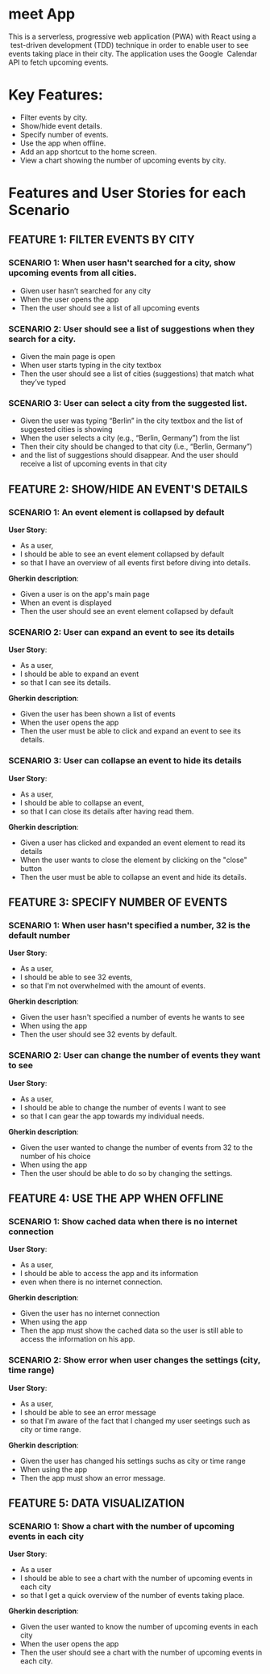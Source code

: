 # meet App

This is a serverless, progressive web application (PWA) with React using a  test-driven development (TDD) technique in order to enable user to see events taking place in their city. The application uses the Google  Calendar API to fetch upcoming events.

# Key Features:

-   Filter events by city.
-   Show/hide event details.
-   Specify number of events.
-   Use the app when offline.
-   Add an app shortcut to the home screen.
-   View a chart showing the number of upcoming events by city.

# Features and User Stories for each Scenario

## FEATURE 1: FILTER EVENTS BY CITY

### SCENARIO 1: When user hasn't searched for a city, show upcoming events from all cities.

-   Given user hasn’t searched for any city
-   When the user opens the app
-   Then the user should see a list of all upcoming events

### SCENARIO 2: User should see a list of suggestions when they search for a city.

-   Given the main page is open
-   When user starts typing in the city textbox
-   Then the user should see a list of cities (suggestions) that match what they’ve typed

### SCENARIO 3: User can select a city from the suggested list.

-   Given the user was typing “Berlin” in the city textbox and the list of suggested cities is showing
-   When the user selects a city (e.g., “Berlin, Germany”) from the list
-   Then their city should be changed to that city (i.e., “Berlin, Germany”)
-   and the list of suggestions should disappear. And the user should receive a list of upcoming events in that city

## FEATURE 2: SHOW/HIDE AN EVENT'S DETAILS

### SCENARIO 1: An event element is collapsed by default

**User Story**:

-   As a user,
-   I should be able to see an event element collapsed by default
-   so that I have an overview of all events first before diving into details.

**Gherkin description**:

-   Given a user is on the app's main page
-   When an event is displayed
-   Then the user should see an event element collapsed by default

### SCENARIO 2: User can expand an event to see its details

**User Story**:

-   As a user,
-   I should be able to expand an event
-   so that I can see its details.

**Gherkin description**:

-   Given the user has been shown a list of events
-   When the user opens the app
-   Then the user must be able to click and expand an event to see its details.

### SCENARIO 3: User can collapse an event to hide its details

**User Story**:

-   As a user,
-   I should be able to collapse an event,
-   so that I can close its details after having read them.

**Gherkin description**:

-   Given a user has clicked and expanded an event element to read its details
-   When the user wants to close the element by clicking on the "close" button
-   Then the user must be able to collapse an event and hide its details.

## FEATURE 3: SPECIFY NUMBER OF EVENTS

### SCENARIO 1: When user hasn't specified a number, 32 is the default number

**User Story**:

-   As a user,
-   I should be able to see 32 events,
-   so that I'm not overwhelmed with the amount of events.

**Gherkin description**:

-   Given the user hasn't specified a number of events he wants to see
-   When using the app
-   Then the user should see 32 events by default.

### SCENARIO 2: User can change the number of events they want to see

**User Story**:

-   As a user,
-   I should be able to change the number of events I want to see
-   so that I can gear the app towards my individual needs.

**Gherkin description**:

-   Given the user wanted to change the number of events from 32 to the number of his choice
-   When using the app
-   Then the user should be able to do so by changing the settings.

## FEATURE 4: USE THE APP WHEN OFFLINE

### SCENARIO 1: Show cached data when there is no internet connection

**User Story**:

-   As a user,
-   I should be able to access the app and its information
-   even when there is no internet connection.

**Gherkin description**:

-   Given the user has no internet connection
-   When using the app
-   Then the app must show the cached data so the user is still able to access the information on his app.

### SCENARIO 2: Show error when user changes the settings (city, time range)

**User Story**:

-   As a user,
-   I should be able to see an error message
-   so that I'm aware of the fact that I changed my user seetings such as city or time range.

**Gherkin description**:

-   Given the user has changed his settings suchs as city or time range
-   When using the app
-   Then the app must show an error message.

## FEATURE 5: DATA VISUALIZATION

### SCENARIO 1: Show a chart with the number of upcoming events in each city

**User Story**:

-   As a user
-   I should be able to see a chart with the number of upcoming events in each city
-   so that I get a quick overview of the number of events taking place.

**Gherkin description**:

-   Given the user wanted to know the number of upcoming events in each city
-   When the user opens the app
-   Then the user should see a chart with the number of upcoming events in each city.
